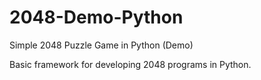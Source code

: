 # 2048-Demo-Python
Simple 2048 Puzzle Game in Python (Demo)<br>
<p>
Basic framework for developing 2048 programs in Python.<br>
<p>
